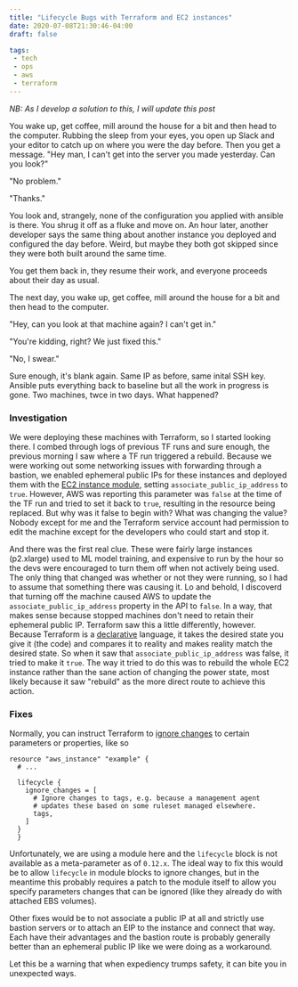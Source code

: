 ```yaml
---
title: "Lifecycle Bugs with Terraform and EC2 instances"
date: 2020-07-08T21:30:46-04:00
draft: false

tags:
 - tech
 - ops
 - aws
 - terraform
---
```


_NB: As I develop a solution to this, I will update this post_

You wake up, get coffee, mill around the house for a bit and then head to the computer. Rubbing the sleep from your eyes, you open up Slack and your editor to catch up on where you were the day before. Then you get a message. "Hey man, I can't get into the server you made yesterday. Can you look?"

"No problem."

"Thanks."

You look and, strangely, none of the configuration you applied with ansible is there. You shrug it off as a fluke and move on. An hour later, another developer says the same thing about another instance you deployed and configured the day before. Weird, but maybe they both got skipped since they were both built around the same time.

You get them back in, they resume their work, and everyone proceeds about their day as usual.

The next day, you wake up, get coffee, mill around the house for a bit and then head to the computer. 

"Hey, can you look at that machine again? I can't get in."

"You're kidding, right? We just fixed this."

"No, I swear."

Sure enough, it's blank again. Same IP as before, same inital SSH key. Ansible puts everything back to baseline but all the work in progress is gone. Two machines, twce in two days. What happened?

### Investigation

We were deploying these machines with Terraform, so I started looking there. I combed through logs of previous TF runs and sure enough, the previous morning I saw where a TF run triggered a rebuild. Because we were working out some networking issues with forwarding through a bastion, we enabled ephemeral public IPs for these instances and deployed them with the [EC2 instance module](https://registry.terraform.io/modules/terraform-aws-modules/ec2-instance/aws/2.15.0), setting `associate_public_ip_address` to `true`. However, AWS was reporting this parameter was `false` at the time of the TF run and tried to set it back to `true`, resulting in the resource being replaced. But why was it false to begin with? What was changing the value? Nobody except for me and the Terraform service account had permission to edit the machine except for the developers who could start and stop it.

And there was the first real clue. These were fairly large instances (p2.xlarge) used to ML model training, and expensive to run by the hour so the devs were encouraged to turn them off when not actively being used. The only thing that changed was whether or not they were running, so I had to assume that something there was causing it. Lo and behold, I discoverd that turning off the machine caused AWS to update the `associate_public_ip_address` property in the API to `false`. In a way, that makes sense because stopped machines don't need to retain their ephemeral public IP. Terraform saw this a little differently, however. Because Terraform is a [declarative](https://en.wikipedia.org/wiki/Declarative_programming) language, it takes the desired state you give it (the code) and compares it to reality and makes reality match the desired state. So when it saw that `associate_public_ip_address` was false, it tried to make it `true`. The way it tried to do this was to rebuild the whole EC2 instance rather than the sane action of changing the power state, most likely because it saw "rebuild" as the more direct route to achieve this action.

### Fixes

Normally, you can instruct Terraform to [ignore changes](https://www.terraform.io/docs/configuration/resources.html#lifecycle-lifecycle-customizations) to certain parameters or properties, like so

```
resource "aws_instance" "example" {
  # ...

  lifecycle {
    ignore_changes = [
      # Ignore changes to tags, e.g. because a management agent
      # updates these based on some ruleset managed elsewhere.
      tags,
    ]
  }
  }
```

Unfortunately, we are using a module here and the `lifecycle` block is not available as a meta-parameter as of `0.12.x`. The ideal way to fix this would be to allow `lifecycle` in module blocks to ignore changes, but in the meantime this probably requires a patch to the module itself to allow you specify parameters changes that can be ignored (like they already do with attached EBS volumes).

Other fixes would be to not associate a public IP at all and strictly use bastion servers or to attach an EIP to the instance and connect that way. Each have their advantages and the bastion route is probably generally better than an ephemeral public IP like we were doing as a workaround.

Let this be a warning that when expediency trumps safety, it can bite you in unexpected ways.
